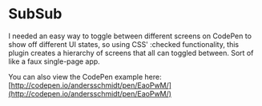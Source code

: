 # SubSub
I needed an easy way to toggle between different screens on CodePen to show off different UI states, so using CSS' :checked functionality, this plugin creates a hierarchy of screens that all can toggled between. Sort of like a faux single-page app.

You can also view the CodePen example here: [http://codepen.io/andersschmidt/pen/EaoPwM/](http://codepen.io/andersschmidt/pen/EaoPwM/)
